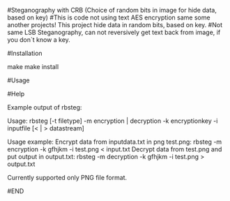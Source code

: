 #Steganography with CRB (Choice of random bits in image for hide data, based on key)
#This is code not using text AES encryption same some another projects! This project hide data in random bits, based on key.
#Not same LSB Steganography, can not reversively get text back from image, if you don`t know a key.

#Installation

make
make install

#Usage

#Help

Example output of rbsteg:

Usage: rbsteg [-t filetype] -m encryption | decryption -k encryptionkey -i inputfile [< | > datastream]

Usage example:
	Encrypt data from inputdata.txt in png test.png: rbsteg -m encryption -k gfhjkm -i test.png < input.txt
	Decrypt data from test.png and put output in output.txt: rbsteg -m decryption -k gfhjkm -i test.png > output.txt

Currently supported only PNG file format.

#END